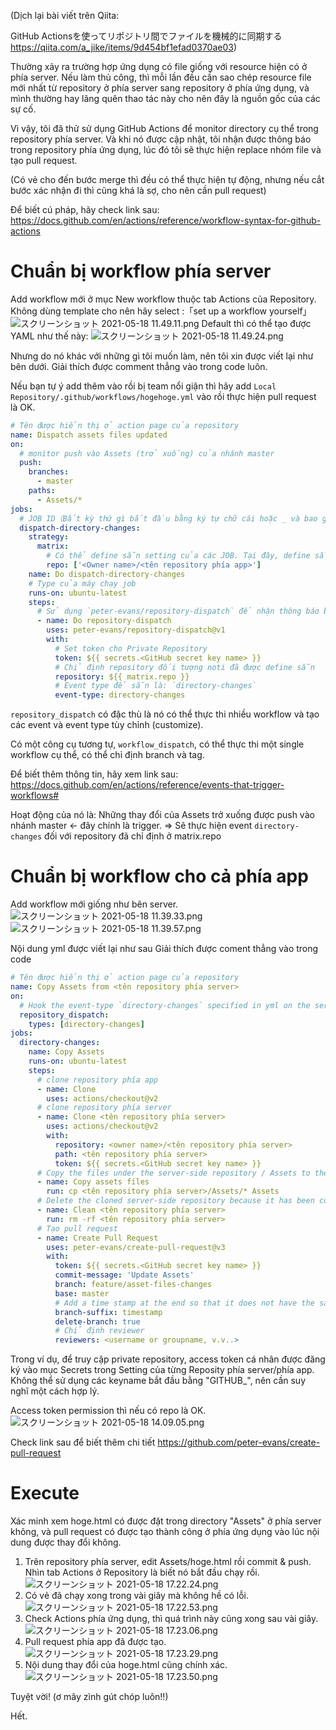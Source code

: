(Dịch lại bài viết trên Qiita:

GitHub Actionsを使ってリポジトリ間でファイルを機械的に同期する
https://qiita.com/a_jike/items/9d454bf1efad0370ae03)


Thường xảy ra trường hợp ứng dụng có file giống với resource hiện có ở phía server.
Nếu làm thủ công, thì mỗi lần đều cần sao chép resource file mới nhất từ ​​repository ở phía server sang repository ở phía ứng dụng, và mình thường hay lãng quên thao tác này cho nên đây là nguồn gốc của các sự cố.

Vì vậy, tôi đã thử sử dụng GitHub Actions để monitor directory cụ thể trong repository phía server. Và khi nó được cập nhật, tôi nhận được thông báo trong repository phía ứng dụng, lúc đó tôi sẽ thực hiện replace nhóm file và tạo pull request. 

(Có vẻ cho đến bước merge thì đều có thể thực hiện tự động, nhưng nếu cắt bước xác nhận đi thì cũng khá là sợ, cho nên cần pull request)

Để biết cú pháp, hãy check link sau: https://docs.github.com/en/actions/reference/workflow-syntax-for-github-actions

# Chuẩn bị workflow phía server

Add workflow mới ở mục New workflow thuộc tab Actions của Repository.
Không dùng template cho nên hãy select :「set up a workflow yourself」
![スクリーンショット 2021-05-18 11.49.11.png](https://qiita-image-store.s3.ap-northeast-1.amazonaws.com/0/156085/4001d1f6-7a49-a528-ac89-d48b1ee81130.png)
Default thì có thể tạo được YAML như thế này:
![スクリーンショット 2021-05-18 11.49.24.png](https://qiita-image-store.s3.ap-northeast-1.amazonaws.com/0/156085/17c855c8-e025-4f43-a707-2fea22f07029.png)

Nhưng do nó khác với những gì tôi muốn làm, nên tôi xin được viết lại như bên dưới.
Giải thích được comment thẳng vào trong code luôn.

Nếu bạn tự ý add thêm vào rồi bị team nổi giận thì hãy add `Local Repository/.github/workflows/hogehoge.yml`  vào rồi thực hiện pull request là OK.

```Yaml
# Tên được hiển thị ở action page của repository
name: Dispatch assets files updated
on:
  # monitor push vào Assets (trở xuống) của nhánh master
  push:
    branches:
      - master
    paths:
      - Assets/*
jobs:
  # JOB ID（Bất kỳ thứ gì bắt đầu bằng ký tự chữ cái hoặc _ và bao gồm các ký tự chữ và số và -, _ đều được）
  dispatch-directory-changes:
    strategy:
      matrix:
        # Có thể define sẵn setting của các JOB. Tại đây, define sẵn danh sách repository sẽ nhận thông báo.
        repo: ['<Owner name>/<tên repository phía app>']
    name: Do dispatch-directory-changes
    # Type của máy chạy job
    runs-on: ubuntu-latest
    steps:
      # Sử dụng `peter-evans/repository-dispatch` để nhận thông báo bằng `repository_dispatch` trong repository phía app
      - name: Do repository-dispatch
        uses: peter-evans/repository-dispatch@v1
        with:
          # Set token cho Private Repository
          token: ${{ secrets.<GitHub secret key name> }}
          # Chỉ định repository đối tượng noti đã được define sẵn
          repository: ${{ matrix.repo }}
          # Event type để sẵn là: `directory-changes` 
          event-type: directory-changes
```

`repository_dispatch` có đặc thù là nó có thể thực thi nhiều workflow và tạo các event và event type tùy chỉnh (customize).

Có một công cụ tương tự, `workflow_dispatch`, có thể thực thi một single workflow cụ thể, có thể chỉ định branch và tag.

Để biết thêm thông tin, hãy xem link sau: https://docs.github.com/en/actions/reference/events-that-trigger-workflows#

Hoạt động của nó là:
Những thay đổi của Assets trở xuống được push vào nhánh master <- đây chính là trigger.
=> Sẽ thực hiện event `directory-changes` đối với repository đã chỉ định ở matrix.repo

# Chuẩn bị workflow cho cả phía app

Add workflow mới giống như bên server.
![スクリーンショット 2021-05-18 11.39.33.png](https://qiita-image-store.s3.ap-northeast-1.amazonaws.com/0/156085/f73a3c91-7db6-3d19-2c09-f254ffc69f96.png)
![スクリーンショット 2021-05-18 11.39.57.png](https://qiita-image-store.s3.ap-northeast-1.amazonaws.com/0/156085/95d97922-67d2-7198-48b4-d9fa6300de67.png)

Nội dung yml được viết lại như sau
Giải thích được coment thẳng vào trong code

```Yaml
# Tên được hiển thị ở action page của repository
name: Copy Assets from <tên repository phía server>
on:
  # Hook the event-type `directory-changes` specified in yml on the server side with repository_dispatch
  repository_dispatch:
    types: [directory-changes]
jobs:
  directory-changes:
    name: Copy Assets
    runs-on: ubuntu-latest
    steps:
      # clone repository phía app
      - name: Clone
        uses: actions/checkout@v2
      # clone repository phía server
      - name: Clone <tên repository phía server>
        uses: actions/checkout@v2
        with:
          repository: <owner name>/<tên repository phía server>
          path: <tên repository phía server>
          token: ${{ secrets.<GitHub secret key name> }}
      # Copy the files under the server-side repository / Assets to the application-side repository / Assets
      - name: Copy assets files
        run: cp <tên repository phía server>/Assets/* Assets
      # Delete the cloned server-side repository because it has been copied
      - name: Clean <tên repository phía server>
        run: rm -rf <tên repository phía server>
      # Tạo pull request
      - name: Create Pull Request
        uses: peter-evans/create-pull-request@v3
        with:
          token: ${{ secrets.<GitHub secret key name> }}
          commit-message: 'Update Assets'
          branch: feature/asset-files-changes
          base: master
          # Add a time stamp at the end so that it does not have the same branch name
          branch-suffix: timestamp
          delete-branch: true
          # Chỉ định reviewer
          reviewers: <username or groupname, v.v..>
```

Trong ví dụ, để truy cập private repository, access token cá nhân được đăng ký vào mục Secrets trong Setting của từng Reposity phía server/phía app. Không thể sử dụng các keyname bắt đầu bằng "GITHUB_", nên cần suy nghĩ một cách hợp lý.

Access token permission thì nếu có repo là OK.
![スクリーンショット 2021-05-18 14.09.05.png](https://qiita-image-store.s3.ap-northeast-1.amazonaws.com/0/156085/6df1bfdd-83b5-298c-02fe-1c7279856b08.png)

Check link sau để biết thêm chi tiết
https://github.com/peter-evans/create-pull-request

# Execute
Xác minh xem hoge.html có được đặt trong directory "Assets" ở phía server không, và pull request có được tạo thành công ở phía ứng dụng vào lúc nội dung được thay đổi không.

1. Trên repository phía server, edit Assets/hoge.html rồi commit & push. Nhìn tab Actions ở Repository là biết nó bắt đầu chạy rồi.
![スクリーンショット 2021-05-18 17.22.24.png](https://qiita-image-store.s3.ap-northeast-1.amazonaws.com/0/156085/d9d18851-ee7e-6853-3d77-4ff0cb87307d.png)
2. Có vẻ đã chạy xong trong vài giây mà không hề có lỗi.
![スクリーンショット 2021-05-18 17.22.53.png](https://qiita-image-store.s3.ap-northeast-1.amazonaws.com/0/156085/a31bd462-4f3d-acac-b54c-e6fea65f7839.png)
3. Check Actions phía ứng dụng, thì quá trình này cũng xong sau vài giây. 
![スクリーンショット 2021-05-18 17.23.06.png](https://qiita-image-store.s3.ap-northeast-1.amazonaws.com/0/156085/5b42dfcc-fa80-f001-222a-7e9f57e36388.png)
4. Pull request phía app đã được tạo.
![スクリーンショット 2021-05-18 17.23.29.png](https://qiita-image-store.s3.ap-northeast-1.amazonaws.com/0/156085/af6ab0eb-b648-d977-9830-98c1d7a1fd2b.png)
5. Nội dung thay đổi của hoge.html cũng chính xác.
![スクリーンショット 2021-05-18 17.23.50.png](https://qiita-image-store.s3.ap-northeast-1.amazonaws.com/0/156085/a2d99eb4-f243-aaf1-2f3b-cb04ac2ff12a.png)

Tuyệt vời! (ơ mây zình gút chóp luôn!!)



Hết.